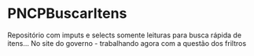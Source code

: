 # PNCPBuscarItens
Repositório com imputs e selects somente leituras para busca rápida de itens...
No site do governo - trabalhando agora com a questão dos friltros
